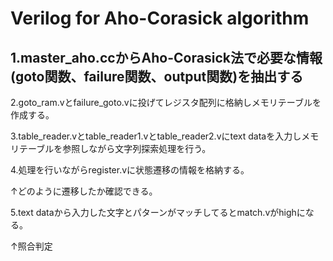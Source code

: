 # Verilog for Aho-Corasick algorithm
## 1.master_aho.ccからAho-Corasick法で必要な情報(goto関数、failure関数、output関数)を抽出する

2.goto_ram.vとfailure_goto.vに投げてレジスタ配列に格納しメモリテーブルを作成する。

3.table_reader.vとtable_reader1.vとtable_reader2.vにtext dataを入力しメモリテーブルを参照しながら文字列探索処理を行う。

4.処理を行いながらregister.vに状態遷移の情報を格納する。

↑どのように遷移したか確認できる。

5.text dataから入力した文字とパターンがマッチしてるとmatch.vがhighになる。

↑照合判定
